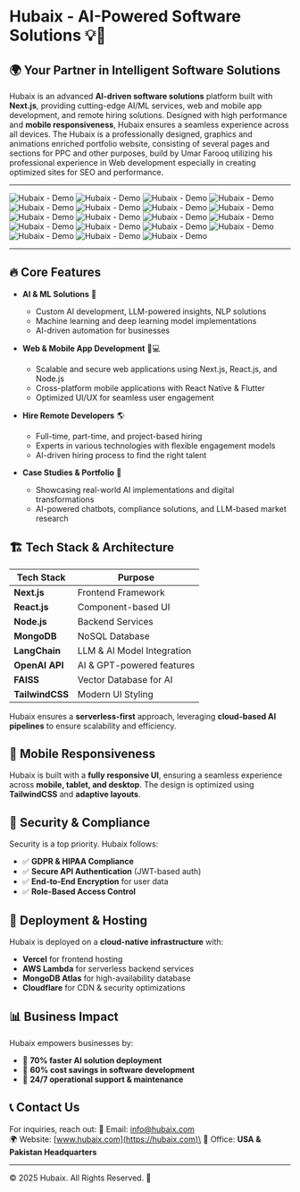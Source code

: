 # Hubaix - AI-Powered Software Solutions 💡🚀



## 🌍 Your Partner in Intelligent Software Solutions

Hubaix is an advanced **AI-driven software solutions** platform built with **Next.js**, providing cutting-edge AI/ML services, web and mobile app development, and remote hiring solutions. Designed with high performance and **mobile responsiveness**, Hubaix ensures a seamless experience across all devices.
The Hubaix is a professionally designed, graphics and animations enriched portfolio website, consisting of several pages and sections for PPC and other purposes, build by Umar Farooq utilizing his professional experience in Web development especially in creating optimized sites for SEO and performance.

---

![Hubaix - Demo](./assets/hubaix-1.png)
![Hubaix - Demo](./assets/hubaix-2.png)
![Hubaix - Demo](./assets/hubaix-3.png)
![Hubaix - Demo](./assets/hubaix-4.png)
![Hubaix - Demo](./assets/hubaix-5.png)
![Hubaix - Demo](./assets/hubaix-6.png)
![Hubaix - Demo](./assets/hubaix-7.png)
![Hubaix - Demo](./assets/hubaix-8.png)
![Hubaix - Demo](./assets/hubaix-9.png)
![Hubaix - Demo](./assets/hubaix-10.png)
![Hubaix - Demo](./assets/hubaix-11.png)
![Hubaix - Demo](./assets/hubaix-12.png)
![Hubaix - Demo](./assets/hubaix-13.png)
![Hubaix - Demo](./assets/hubaix-14.png)
![Hubaix - Demo](./assets/hubaix-15.png)
![Hubaix - Demo](./assets/hubaix-16.png)
![Hubaix - Demo](./assets/hubaix-17.png)
![Hubaix - Demo](./assets/hubaix-18.png)
![Hubaix - Demo](./assets/hubaix-19.png)

---


## 🔥 Core Features

- **AI & ML Solutions** 🤖

  - Custom AI development, LLM-powered insights, NLP solutions
  - Machine learning and deep learning model implementations
  - AI-driven automation for businesses

- **Web & Mobile App Development** 📱💻

  - Scalable and secure web applications using Next.js, React.js, and Node.js
  - Cross-platform mobile applications with React Native & Flutter
  - Optimized UI/UX for seamless user engagement

- **Hire Remote Developers** 🌎

  - Full-time, part-time, and project-based hiring
  - Experts in various technologies with flexible engagement models
  - AI-driven hiring process to find the right talent

- **Case Studies & Portfolio** 📑

  - Showcasing real-world AI implementations and digital transformations
  - AI-powered chatbots, compliance solutions, and LLM-based market research

## 🏗️ Tech Stack & Architecture

| Tech Stack      | Purpose                    |
| --------------- | -------------------------- |
| **Next.js**     | Frontend Framework         |
| **React.js**    | Component-based UI         |
| **Node.js**     | Backend Services           |
| **MongoDB**     | NoSQL Database             |
| **LangChain**   | LLM & AI Model Integration |
| **OpenAI API**  | AI & GPT-powered features  |
| **FAISS**       | Vector Database for AI     |
| **TailwindCSS** | Modern UI Styling          |

Hubaix ensures a **serverless-first** approach, leveraging **cloud-based AI pipelines** to ensure scalability and efficiency.

## 📱 Mobile Responsiveness

Hubaix is built with a **fully responsive UI**, ensuring a seamless experience across **mobile, tablet, and desktop**. The design is optimized using **TailwindCSS** and **adaptive layouts**.

## 🔐 Security & Compliance

Security is a top priority. Hubaix follows:

- ✅ **GDPR & HIPAA Compliance**
- ✅ **Secure API Authentication** (JWT-based auth)
- ✅ **End-to-End Encryption** for user data
- ✅ **Role-Based Access Control**

## 🚀 Deployment & Hosting

Hubaix is deployed on a **cloud-native infrastructure** with:

- **Vercel** for frontend hosting
- **AWS Lambda** for serverless backend services
- **MongoDB Atlas** for high-availability database
- **Cloudflare** for CDN & security optimizations

## 📊 Business Impact

Hubaix empowers businesses by:

- 🔹 **70% faster AI solution deployment**
- 🔹 **60% cost savings in software development**
- 🔹 **24/7 operational support & maintenance**

## 📞 Contact Us

For inquiries, reach out:
📧 Email: [info@hubaix.com](mailto\:info@hubaix.com)\
🌍 Website: [www.hubaix.com](https://hubaix.com)\
🏢 Office: **USA & Pakistan Headquarters**

---

© 2025 Hubaix. All Rights Reserved. 🚀